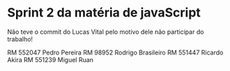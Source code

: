 # Sprint 2 da matéria de javaScript
Não teve o commit do Lucas Vital pelo motivo dele não participar do trabalho!

RM 552047      Pedro Pereira
RM 98952      Rodrigo Brasileiro
RM 551447     Ricardo Akira
RM 551239     Miguel Ruan